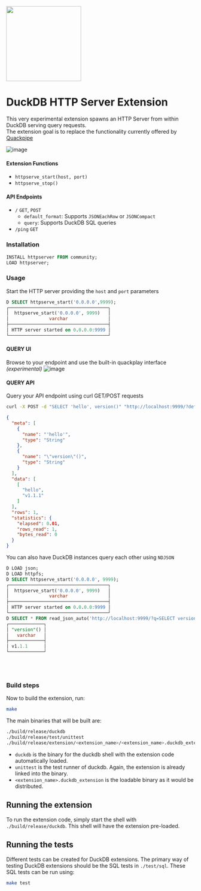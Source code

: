 <img src="https://github.com/user-attachments/assets/35bfded5-3f21-46b5-91f7-014f5a09fac3" width=200 />

# DuckDB HTTP Server Extension
This very experimental extension spawns an HTTP Server from within DuckDB serving query requests.<br>
The extension goal is to replace the functionality currently offered by [Quackpipe](https://github.com/metrico/quackpipe)

![image](https://github.com/user-attachments/assets/180fdcec-2cae-4909-a7a2-28333cd7dd44)


#### Extension Functions
- `httpserve_start(host, port)`
- `httpserve_stop()`

#### API Endpoints
- `/` `GET`, `POST`
  - `default_format`: Supports `JSONEachRow` or `JSONCompact`
  - `query`: Supports DuckDB SQL queries
- `/ping` `GET`

### Installation
```sql
INSTALL httpserver FROM community;
LOAD httpserver;
```

### Usage
Start the HTTP server providing the `host` and `port` parameters
```sql
D SELECT httpserve_start('0.0.0.0',9999);
┌─────────────────────────────────────┐
│  httpserve_start('0.0.0.0', 9999)   │
│               varchar               │
├─────────────────────────────────────┤
│ HTTP server started on 0.0.0.0:9999 │
└─────────────────────────────────────┘
```

#### QUERY UI
Browse to your endpoint and use the built-in quackplay interface _(experimental)_
![image](https://github.com/user-attachments/assets/0ee751d0-7360-4d3d-949d-3fb930634ebd)

#### QUERY API
Query your API endpoint using curl GET/POST requests

```bash
curl -X POST -d "SELECT 'hello', version()" "http://localhost:9999/?default_format=JSONCompact
```
```json
{
  "meta": [
    {
      "name": "'hello'",
      "type": "String"
    },
    {
      "name": "\"version\"()",
      "type": "String"
    }
  ],
  "data": [
    [
      "hello",
      "v1.1.1"
    ]
  ],
  "rows": 1,
  "statistics": {
    "elapsed": 0.01,
    "rows_read": 1,
    "bytes_read": 0
  }
}
```

You can also have DuckDB instances query each other using `NDJSON`

```sql
D LOAD json;
D LOAD httpfs;
D SELECT httpserve_start('0.0.0.0', 9999);
┌─────────────────────────────────────┐
│  httpserve_start('0.0.0.0', 9999)   │
│               varchar               │
├─────────────────────────────────────┤
│ HTTP server started on 0.0.0.0:9999 │
└─────────────────────────────────────┘
D SELECT * FROM read_json_auto('http://localhost:9999/?q=SELECT version()');
┌─────────────┐
│ "version"() │
│   varchar   │
├─────────────┤
│ v1.1.1      │
└─────────────┘
```

<br>

<br>

### Build steps
Now to build the extension, run:
```sh
make
```
The main binaries that will be built are:
```sh
./build/release/duckdb
./build/release/test/unittest
./build/release/extension/<extension_name>/<extension_name>.duckdb_extension
```
- `duckdb` is the binary for the duckdb shell with the extension code automatically loaded. 
- `unittest` is the test runner of duckdb. Again, the extension is already linked into the binary.
- `<extension_name>.duckdb_extension` is the loadable binary as it would be distributed.

## Running the extension
To run the extension code, simply start the shell with `./build/release/duckdb`. This shell will have the extension pre-loaded.  

## Running the tests
Different tests can be created for DuckDB extensions. The primary way of testing DuckDB extensions should be the SQL tests in `./test/sql`. These SQL tests can be run using:
```sh
make test
```
